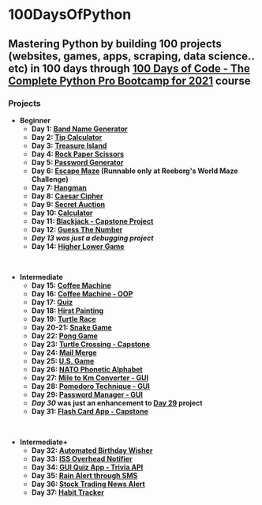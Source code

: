 # 100DaysOfPython

## Mastering Python by building 100 projects (websites, games, apps, scraping, data science.. etc) in 100 days through [100 Days of Code - The Complete Python Pro Bootcamp for 2021](https://www.udemy.com/course/100-days-of-code/) course

### Projects

* **Beginner**
  * **Day 1: [Band Name Generator](https://github.com/OmarKimo/100DaysOfPython/tree/master/Day%20001)**
  * **Day 2: [Tip Calculator](https://github.com/OmarKimo/100DaysOfPython/tree/master/Day%20002)**
  * **Day 3: [Treasure Island](https://github.com/OmarKimo/100DaysOfPython/tree/master/Day%20003)**
  * **Day 4: [Rock Paper Scissors](https://github.com/OmarKimo/100DaysOfPython/tree/master/Day%20004)**
  * **Day 5: [Password Generator](https://github.com/OmarKimo/100DaysOfPython/tree/master/Day%20005)**
  * **Day 6: [Escape Maze](https://github.com/OmarKimo/100DaysOfPython/tree/master/Day%20006) (Runnable only at Reeborg's World Maze Challenge)**
  * **Day 7: [Hangman](https://github.com/OmarKimo/100DaysOfPython/tree/master/Day%20007)**
  * **Day 8: [Caesar Cipher](https://github.com/OmarKimo/100DaysOfPython/tree/master/Day%20008)**
  * **Day 9: [Secret Auction](https://github.com/OmarKimo/100DaysOfPython/tree/master/Day%20009)**
  * **Day 10: [Calculator](https://github.com/OmarKimo/100DaysOfPython/tree/master/Day%20010)**
  * **Day 11: [Blackjack - Capstone Project](https://github.com/OmarKimo/100DaysOfPython/tree/master/Day%20011%20-%20Capstone)**
  * **Day 12: [Guess The Number](https://github.com/OmarKimo/100DaysOfPython/tree/master/Day%20012)**
  * ***Day 13 was just a debugging project***
  * **Day 14: [Higher Lower Game](https://github.com/OmarKimo/100DaysOfPython/tree/master/Day%20014)**
</br>

* **Intermediate**
  * **Day 15: [Coffee Machine](https://github.com/OmarKimo/100DaysOfPython/tree/master/Day%20015)**
  * **Day 16: [Coffee Machine - OOP](https://github.com/OmarKimo/100DaysOfPython/tree/master/Day%20016)**
  * **Day 17: [Quiz](https://github.com/OmarKimo/100DaysOfPython/tree/master/Day%20017)**
  * **Day 18: [Hirst Painting](https://github.com/OmarKimo/100DaysOfPython/tree/master/Day%20018)**
  * **Day 19: [Turtle Race](https://github.com/OmarKimo/100DaysOfPython/tree/master/Day%20019)**
  * **Day 20-21: [Snake Game](https://github.com/OmarKimo/100DaysOfPython/tree/master/Day%20020-021)**
  * **Day 22: [Pong Game](https://github.com/OmarKimo/100DaysOfPython/tree/master/Day%20022)**
  * **Day 23: [Turtle Crossing - Capstone](https://github.com/OmarKimo/100DaysOfPython/tree/master/Day%20023%20-%20Capstone)**
  * **Day 24: [Mail Merge](https://github.com/OmarKimo/100DaysOfPython/tree/master/Day%20024)**
  * **Day 25: [U.S. Game](https://github.com/OmarKimo/100DaysOfPython/tree/master/Day%20025)**
  * **Day 26: [NATO Phonetic Alphabet](https://github.com/OmarKimo/100DaysOfPython/tree/master/Day%20026)**
  * **Day 27: [Mile to Km Converter - GUI](https://github.com/OmarKimo/100DaysOfPython/tree/master/Day%20027)**
  * **Day 28: [Pomodoro Technique - GUI](https://github.com/OmarKimo/100DaysOfPython/tree/master/Day%20028)**
  * **Day 29: [Password Manager - GUI](https://github.com/OmarKimo/100DaysOfPython/tree/master/Day%20029)**
  * ***Day 30* was just an enhancement to [Day 29](https://github.com/OmarKimo/100DaysOfPython/tree/master/Day%20029) project**
  * **Day 31: [Flash Card App - Capstone](https://github.com/OmarKimo/100DaysOfPython/tree/master/Day%20031%20-%20Capstone)**
</br>

* **Intermediate+**
  * **Day 32: [Automated Birthday Wisher](https://github.com/OmarKimo/100DaysOfPython/tree/master/Day%20032)**
  * **Day 33: [ISS Overhead Notifier](https://github.com/OmarKimo/100DaysOfPython/tree/master/Day%20033)**
  * **Day 34: [GUI Quiz App - Trivia API](https://github.com/OmarKimo/100DaysOfPython/tree/master/Day%20034)**
  * **Day 35: [Rain Alert through SMS](https://github.com/OmarKimo/100DaysOfPython/tree/master/Day%20035)**
  * **Day 36: [Stock Trading News Alert](https://github.com/OmarKimo/100DaysOfPython/tree/master/Day%20036)**
  * **Day 37: [Habit Tracker](https://github.com/OmarKimo/100DaysOfPython/tree/master/Day%20037)**

<!---  

* **Advanced**

* **Professional Portfolio Project**

-->
